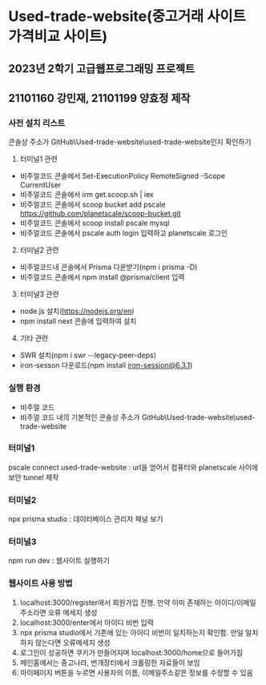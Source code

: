 # Used-trade-website(중고거래 사이트 가격비교 사이트)

## 2023년 2학기 고급웹프로그래밍 프로젝트
## 21101160 강민재, 21101199 양효정 제작

### 사전 설치 리스트
콘솔상 주소가 GitHub\Used-trade-website\used-trade-website인지 확인하기

1. 터미널1 관련
* 비주얼코드 콘솔에서 Set-ExecutionPolicy RemoteSigned -Scope CurrentUser
* 비주얼코드 콘솔에서 irm get.scoop.sh | iex
* 비주얼코드 콘솔에서 scoop bucket add pscale https://github.com/planetscale/scoop-bucket.git
* 비주얼코드 콘솔에서 scoop install pscale mysql
* 비주얼코드 콘솔에서 pscale auth login 입력하고 planetscale 로그인


2.  터미널2 관련
* 비주얼코드내 콘솔에서 Prisma 다운받기(npm i prisma -D)
* 비주얼코드 콘솔에서 npm install @prisma/client 입력


3. 터미널3 관련
* node.js 설치(https://nodejs.org/en)
* npm install next 콘솔에 입력하여 설치


4. 기타 관련
* SWR 설치(npm i swr --legacy-peer-deps)
* iron-sesson 다운로드(npm install iron-session@6.3.1)




### 실행 환경
* 비주얼 코드
* 비주얼 코드 내의 기본적인 콘솔상 주소가 GitHub\Used-trade-website\used-trade-website




### 터미널1
pscale connect used-trade-website : url을 얻어서 컴퓨터와 planetscale 사이에 보안 tunnel 제작

### 터미널2
npx prisma studio : 데이터베이스 관리자 패널 보기

### 터미널3
npm run dev : 웹사이트 실행하기


### 웹사이트 사용 방법
1. localhost:3000/register에서 회원가입 진행. 만약 이미 존재하는 아이디/이메일주소라면 오류 메세지 생성
1. localhost:3000/enter에서 아이디 비번 입력
2. npx prisma studio에서 기존에 있는 아이디 비번이 일치하는지 확인함. 만일 일치하지 않는다면 오류메세지 생성
3. 로그인이 성공하면 쿠키가 만들어지며 localhost:3000/home으로 들어가짐
4. 메인홈에서는 중고나라, 번개장터에서 크롤링한 자료들이 보임
5. 마이페이지 버튼을 누르면 사용자의 이름, 이메일주소같은 정보를 수정할 수 있음


